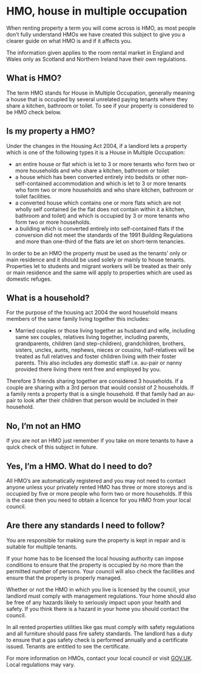 HMO, house in multiple occupation
=================================
When renting property a term you will come across is HMO, as most people don’t fully understand HMOs we have created this subject to give you a clearer guide on what HMO is and if it affects you.


The information given applies to the room rental market in England and Wales only as Scotland and Northern Ireland have their own regulations.


What is HMO?
------------


The term HMO stands for House in Multiple Occupation, generally meaning a house that is occupied by several unrelated paying tenants where they share a kitchen, bathroom or toilet. To see if your property is considered to be HMO check below.


Is my property a HMO?
---------------------


Under the changes in the Housing Act 2004, if a landlord lets a property which is one of the following types it is a House in Multiple Occupation:


* an entire house or flat which is let to 3 or more tenants who form two or more households and who share a kitchen, bathroom or toilet
* a house which has been converted entirely into bedsits or other non-self-contained accommodation and which is let to 3 or more tenants who form two or more households and who share kitchen, bathroom or toilet facilities.
* a converted house which contains one or more flats which are not wholly self contained (ie the flat does not contain within it a kitchen, bathroom and toilet) and which is occupied by 3 or more tenants who form two or more households.
* a building which is converted entirely into self-contained flats if the conversion did not meet the standards of the 1991 Building Regulations and more than one-third of the flats are let on short-term tenancies.


In order to be an HMO the property must be used as the tenants’ only or main residence and it should be used solely or mainly to house tenants. Properties let to students and migrant workers will be treated as their only or main residence and the same will apply to properties which are used as domestic refuges.


What is a household?
--------------------


For the purpose of the housing act 2004 the word household means members of the same family living together this includes:


* Married couples or those living together as husband and wife, including same sex couples, relatives living together, including parents, grandparents, children (and step-children), grandchildren, brothers, sisters, uncles, aunts, nephews, nieces or cousins, half-relatives will be treated as full relatives and foster children living with their foster parents. This also includes any domestic staff i.e. au-pair or nanny provided there living there rent free and employed by you.


Therefore 3 friends sharing together are considered 3 households. If a couple are sharing with a 3rd person that would consist of 2 households. If a family rents a property that is a single household. If that family had an au-pair to look after their children that person would be included in their household.


No, I’m not an HMO
------------------


If you are not an HMO just remember if you take on more tenants to have a quick check of this subject in future.


Yes, I’m a HMO. What do I need to do?
-------------------------------------


All HMO’s are automatically registered and you may not need to contact anyone unless your privately rented HMO has three or more storeys and is occupied by five or more people who form two or more households. If this is the case then you need to obtain a licence for you HMO from your local council.


Are there any standards I need to follow?
-----------------------------------------


You are responsible for making sure the property is kept in repair and is suitable for multiple tenants.


If your home has to be licensed the local housing authority can impose conditions to ensure that the property is occupied by no more than the permitted number of persons. Your council will also check the facilities and ensure that the property is properly managed.


Whether or not the HMO in which you live is licensed by the council, your landlord must comply with management regulations. Your home should also be free of any hazards likely to seriously impact upon your health and safety. If you think there is a hazard in your home you should contact the council.


In all rented properties utilities like gas must comply with safety regulations and all furniture should pass fire safety standards. The landlord has a duty to ensure that a gas safety check is performed annually and a certificate issued. Tenants are entitled to see the certificate.


For more information on HMOs, contact your local council or visit [GOV.UK](https://www.gov.uk/private-renting/houses-in-multiple-occupation). Local regulations may vary.


